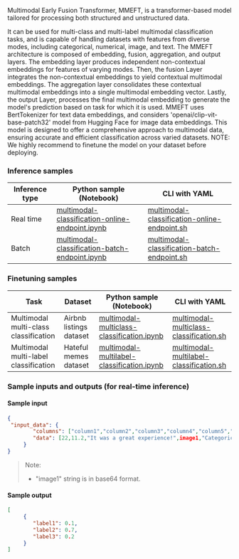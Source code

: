 Multimodal Early Fusion Transformer, MMEFT, is a transformer-based model tailored for processing both structured and unstructured data.

It can be used for multi-class and multi-label multimodal classification tasks, and is capable of handling datasets with features from diverse modes, including categorical, numerical, image, and text.
The MMEFT architecture is composed of embedding, fusion, aggregation, and output layers. The embedding layer produces independent non-contextual embeddings for features of varying modes. Then, the fusion Layer integrates the non-contextual embeddings to yield contextual multimodal embeddings. The aggregation layer consolidates these contextual multimodal embeddings into a single multimodal embedding vector. Lastly, the output Layer, processes the final multimodal embedding to generate the model's prediction based on task for which it is used. 
MMEFT uses BertTokenizer for text data embeddings, and considers 'openai/clip-vit-base-patch32' model from Hugging Face for image data embeddings.
This model is designed to offer a comprehensive approach to multimodal data, ensuring accurate and efficient classification across varied datasets.
NOTE: We highly recommend to finetune the model on your dataset before deploying.
 
 ### Inference samples 
  
 Inference type|Python sample (Notebook)|CLI with YAML 
 |--|--|--| 
 Real time|<a href='https://aka.ms/azureml-infer-sdk-multimodal-classification' target='_blank'>multimodal-classification-online-endpoint.ipynb</a>|<a href='https://aka.ms/azureml-infer-cli-multimodal-classification' target='_blank'>multimodal-classification-online-endpoint.sh</a> 
 Batch |<a href='https://aka.ms/azureml-infer-batch-sdk-multimodal-classification' target='_blank'>multimodal-classification-batch-endpoint.ipynb</a>|<a href='https://aka.ms/azureml-infer-batch-cli-multimodal-classification' target='_blank'>multimodal-classification-batch-endpoint.sh</a> 
 
 ### Finetuning samples 
  
 Task|Dataset|Python sample (Notebook)|CLI with YAML 
 |--|--|--|--| 
 Multimodal multi-class classification|Airbnb listings dataset|<a href='https://aka.ms/azureml-ft-sdk-multimodal-mc-classification' target='_blank'>multimodal-multiclass-classification.ipynb</a>|<a href='https://aka.ms/azureml-ft-cli-multimodal-mc-classification' target='_blank'>multimodal-multiclass-classification.sh</a> 
 Multimodal multi-label classification |Hateful memes dataset|<a href='https://aka.ms/azureml-ft-sdk-multimodal-ml-classification' target='_blank'>multimodal-multilabel-classification.ipynb</a>|<a href='https://aka.ms/azureml-ft-cli-multimodal-ml-classification' target='_blank'>multimodal-multilabel-classification.sh</a> 
 
### Sample inputs and outputs (for real-time inference) 

#### Sample input 

```json 
{ 
 "input_data": { 
        "columns": ["column1","column2","column3","column4","column5","column6"], 
        "data": [22,11.2,"It was a great experience!",image1,"Categorical value",True]
     } 
} 
``` 

> Note:
>
> - "image1" string is in base64 format.
  
#### Sample output 
  
  
```json 
[ 
     {
        "label1": 0.1,
        "label2": 0.7,
        "label3": 0.2
     } 
] 
  
```
